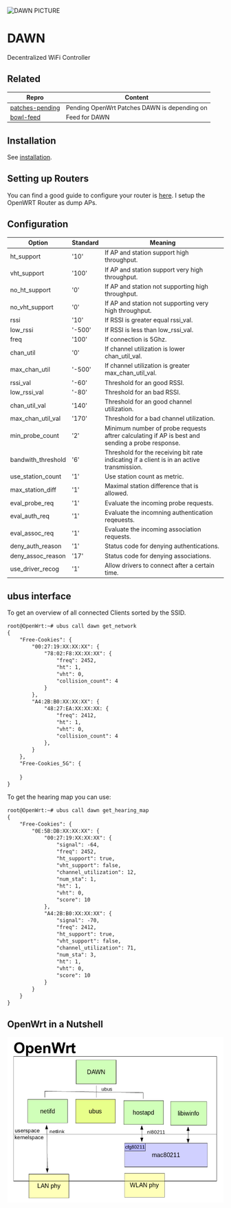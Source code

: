 ![DAWN PICTURE](https://image.ibb.co/nbmNfJ/dawn_bla.png)

# DAWN
Decentralized WiFi Controller

## Related

|Repro             |Content                   |
|------------------|--------------------------|
|[patches-pending](https://github.com/berlin-open-wireless-lab/patches-pending)|Pending OpenWrt Patches DAWN is depending on|
|[bowl-feed](https://github.com/berlin-open-wireless-lab/bowl-feed)|Feed for DAWN|

## Installation

See [installation](INSTALL.md).

## Setting up Routers

You can find a good guide to configure your router is [here](https://gist.github.com/braian87b/bba9da3a7ac23c35b7f1eecafecdd47d).
I setup the OpenWRT Router as dump APs.

## Configuration


|Option             |Standard | Meaning |
|-------------------|---------|---------|
|ht_support         |  '10'   |If AP and station support high throughput.|
|vht_support        |  '100'  |If AP and station support very high throughput.|
|no_ht_support      |  '0'    |If AP and station not supporting high throughput.|
|no_vht_support     |  '0'    |If AP and station not supporting very high throughput.
|rssi               |  '10'   |If RSSI is greater equal rssi_val.|
|low_rssi           |  '-500' |If RSSI is less than low_rssi_val.|
|freq               |  '100'  |If connection is 5Ghz.|
|chan_util          |  '0'    |If channel utilization is lower chan_util_val.|
|max_chan_util      |  '-500' |If channel utilization is greater max_chan_util_val.|
|rssi_val           |  '-60'  |Threshold for an good RSSI.|
|low_rssi_val       |  '-80'  |Threshold for an bad RSSI.|
|chan_util_val      |  '140'  |Threshold for an good channel utilization.|
|max_chan_util_val  |  '170'  |Threshold for a bad channel utilization.|
|min_probe_count    |  '2'    |Minimum number of probe requests aftrer calculating if AP is best and sending a probe response.|
|bandwith_threshold |  '6'    |Threshold for the receiving bit rate indicating if a client is in an active transmission.|
|use_station_count  |  '1'    |Use station count as metric.|
|max_station_diff   |  '1'    |Maximal station difference that is allowed.|
|eval_probe_req     |  '1'    |Evaluate the incoming probe requests.|
|eval_auth_req      |  '1'    |Evaluate the incomning authentication reqeuests.|
|eval_assoc_req     |  '1'    |Evaluate the incoming association requests.|
|deny_auth_reason   |  '1'    |Status code for denying authentications.|
|deny_assoc_reason  |  '17'   |Status code for denying associations.|
|use_driver_recog   |  '1'    |Allow drivers to connect after a certain time.|


## ubus interface
To get an overview of all connected Clients sorted by the SSID.

    root@OpenWrt:~# ubus call dawn get_network
    {
	    "Free-Cookies": {
		    "00:27:19:XX:XX:XX": {
			    "78:02:F8:XX:XX:XX": {
				    "freq": 2452,
				    "ht": 1,
				    "vht": 0,
				    "collision_count": 4
			    }
		    },
		    "A4:2B:B0:XX:XX:XX": {
			    "48:27:EA:XX:XX:XX: {
				    "freq": 2412,
				    "ht": 1,
				    "vht": 0,
				    "collision_count": 4
			    },
		    }
	    },
	    "Free-Cookies_5G": {
    		
	    }
    }
To get the hearing map you can use:

    root@OpenWrt:~# ubus call dawn get_hearing_map
    {
	    "Free-Cookies": {
		    "0E:5B:DB:XX:XX:XX": {
			    "00:27:19:XX:XX:XX": {
				    "signal": -64,
				    "freq": 2452,
				    "ht_support": true,
				    "vht_support": false,
				    "channel_utilization": 12,
				    "num_sta": 1,
				    "ht": 1,
				    "vht": 0,
				    "score": 10
			    },
			    "A4:2B:B0:XX:XX:XX": {
				    "signal": -70,
				    "freq": 2412,
				    "ht_support": true,
				    "vht_support": false,
				    "channel_utilization": 71,
				    "num_sta": 3,
				    "ht": 1,
				    "vht": 0,
				    "score": 10
			    }
		    }
	    }
    }


##  OpenWrt in a Nutshell

![OpenWrtInANuthshell](https://raw.githubusercontent.com/PolynomialDivision/upload_stuff/master/dawn_pictures/openwrt_in_a_nutshell_dawn.png)


